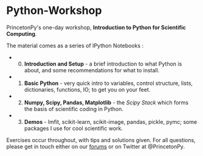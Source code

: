 Python-Workshop
===============

PrincetonPy's one-day workshop, **Introduction to Python for Scientific Computing**.

The material comes as a series of IPython Notebooks :

- 0. **Introduction and Setup** - a brief introduction to what Python is about, and some recommendations for 
what to install.
- 1. **Basic Python** - very quick intro to variables, control structure, lists, dictionaries, functions, IO; 
to 
get you on your feet.
- 2. **Numpy, Scipy, Pandas, Matplotlib** - the *Scipy Stack* which forms the basis of scientific coding in Python.
- 3. **Demos** - lmfit, scikit-learn, scikit-image, pandas, pickle, pymc; some packages I use for cool 
scientific work.

Exercises occur throughout, with tips and solutions given. For all questions, please get in 
touch either on our [forums](http://princetonpy.com) or on Twitter at @PrincetonPy. 
